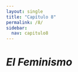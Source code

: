 ```yaml
---
layout: single
title: "Capítulo 8"
permalink: /8/
sidebar:
  nav: capitulo8
---
```


# _El Feminismo_
<!---
%


## El chiste:

_\- ¿Cómo se dice ‘ojos’ en inglés?  
\- Eyes.  
\- ¡Que no! Ice es hielo.  
\- ¡No, yellow es amarillo!  
\- Ahh._  


## El trabalenguas:

_El cielo está enladrillado   
¿quién lo desenladrillará?   
El desenladrillador que lo desenladrillare,   
buen desenladrillador será._  


## El refrán:

_Zapatero, a tus zapatos._


## La frase hecha (idiom):

_Tener un humor de perros. (To be in a bad mood)_

-->
